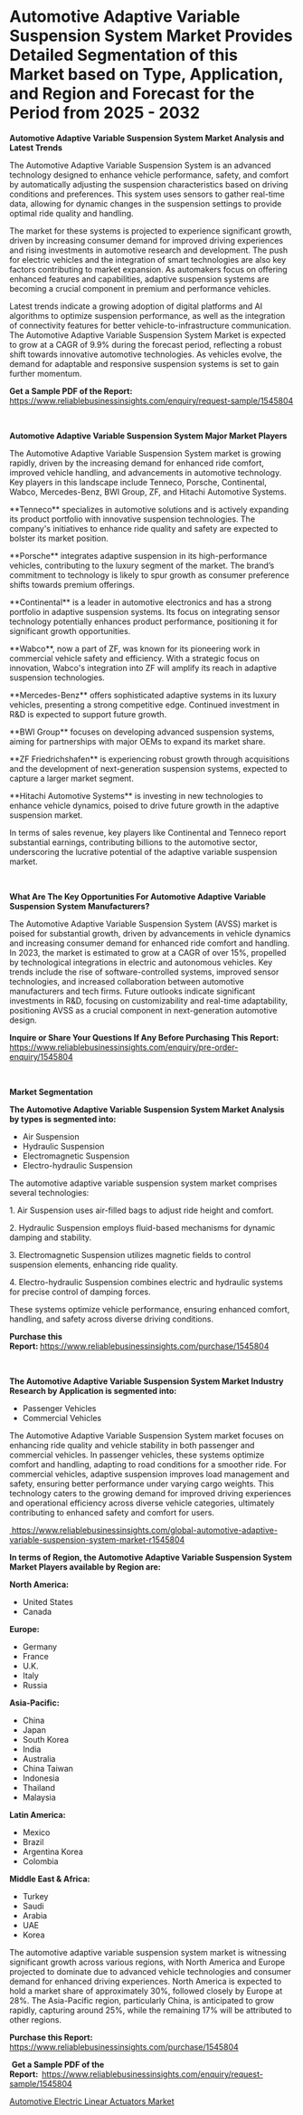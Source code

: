 <p><h1>Automotive Adaptive Variable Suspension System Market Provides Detailed Segmentation of this Market based on Type, Application, and Region and Forecast for the Period from 2025 - 2032</h1></p><p><strong>Automotive Adaptive Variable Suspension System Market Analysis and Latest Trends</strong></p>
<p><p>The Automotive Adaptive Variable Suspension System is an advanced technology designed to enhance vehicle performance, safety, and comfort by automatically adjusting the suspension characteristics based on driving conditions and preferences. This system uses sensors to gather real-time data, allowing for dynamic changes in the suspension settings to provide optimal ride quality and handling.</p><p>The market for these systems is projected to experience significant growth, driven by increasing consumer demand for improved driving experiences and rising investments in automotive research and development. The push for electric vehicles and the integration of smart technologies are also key factors contributing to market expansion. As automakers focus on offering enhanced features and capabilities, adaptive suspension systems are becoming a crucial component in premium and performance vehicles.</p><p>Latest trends indicate a growing adoption of digital platforms and AI algorithms to optimize suspension performance, as well as the integration of connectivity features for better vehicle-to-infrastructure communication. The Automotive Adaptive Variable Suspension System Market is expected to grow at a CAGR of 9.9% during the forecast period, reflecting a robust shift towards innovative automotive technologies. As vehicles evolve, the demand for adaptable and responsive suspension systems is set to gain further momentum.</p></p>
<p><strong>Get a Sample PDF of the Report:&nbsp;</strong> <a href="https://www.reliablebusinessinsights.com/enquiry/request-sample/1545804?utm_campaign=3383&utm_medium=2&utm_source=Github&utm_content=ia&utm_term=30032025&utm_id=automotive-adaptive-variable-suspension-system">https://www.reliablebusinessinsights.com/enquiry/request-sample/1545804</a></p>
<p>&nbsp;</p>
<p><strong>Automotive Adaptive Variable Suspension System Major Market Players</strong></p>
<p><p>The Automotive Adaptive Variable Suspension System market is growing rapidly, driven by the increasing demand for enhanced ride comfort, improved vehicle handling, and advancements in automotive technology. Key players in this landscape include Tenneco, Porsche, Continental, Wabco, Mercedes-Benz, BWI Group, ZF, and Hitachi Automotive Systems.</p><p>**Tenneco** specializes in automotive solutions and is actively expanding its product portfolio with innovative suspension technologies. The company's initiatives to enhance ride quality and safety are expected to bolster its market position.</p><p>**Porsche** integrates adaptive suspension in its high-performance vehicles, contributing to the luxury segment of the market. The brand’s commitment to technology is likely to spur growth as consumer preference shifts towards premium offerings.</p><p>**Continental** is a leader in automotive electronics and has a strong portfolio in adaptive suspension systems. Its focus on integrating sensor technology potentially enhances product performance, positioning it for significant growth opportunities.</p><p>**Wabco**, now a part of ZF, was known for its pioneering work in commercial vehicle safety and efficiency. With a strategic focus on innovation, Wabco's integration into ZF will amplify its reach in adaptive suspension technologies.</p><p>**Mercedes-Benz** offers sophisticated adaptive systems in its luxury vehicles, presenting a strong competitive edge. Continued investment in R&D is expected to support future growth.</p><p>**BWI Group** focuses on developing advanced suspension systems, aiming for partnerships with major OEMs to expand its market share.</p><p>**ZF Friedrichshafen** is experiencing robust growth through acquisitions and the development of next-generation suspension systems, expected to capture a larger market segment.</p><p>**Hitachi Automotive Systems** is investing in new technologies to enhance vehicle dynamics, poised to drive future growth in the adaptive suspension market.</p><p>In terms of sales revenue, key players like Continental and Tenneco report substantial earnings, contributing billions to the automotive sector, underscoring the lucrative potential of the adaptive variable suspension market.</p></p>
<p>&nbsp;</p>
<p><strong>What Are The Key Opportunities For Automotive Adaptive Variable Suspension System Manufacturers?</strong></p>
<p><p>The Automotive Adaptive Variable Suspension System (AVSS) market is poised for substantial growth, driven by advancements in vehicle dynamics and increasing consumer demand for enhanced ride comfort and handling. In 2023, the market is estimated to grow at a CAGR of over 15%, propelled by technological integrations in electric and autonomous vehicles. Key trends include the rise of software-controlled systems, improved sensor technologies, and increased collaboration between automotive manufacturers and tech firms. Future outlooks indicate significant investments in R&D, focusing on customizability and real-time adaptability, positioning AVSS as a crucial component in next-generation automotive design.</p></p>
<p><strong>Inquire or Share Your Questions If Any Before Purchasing This Report:</strong> <a href="https://www.reliablebusinessinsights.com/enquiry/pre-order-enquiry/1545804?utm_campaign=3383&utm_medium=2&utm_source=Github&utm_content=ia&utm_term=30032025&utm_id=automotive-adaptive-variable-suspension-system">https://www.reliablebusinessinsights.com/enquiry/pre-order-enquiry/1545804</a></p>
<p>&nbsp;</p>
<p><strong>Market Segmentation</strong></p>
<p><strong>The Automotive Adaptive Variable Suspension System Market Analysis by types is segmented into:</strong></p>
<p><ul><li>Air Suspension</li><li>Hydraulic Suspension</li><li>Electromagnetic Suspension</li><li>Electro-hydraulic Suspension</li></ul></p>
<p><p>The automotive adaptive variable suspension system market comprises several technologies: </p><p>1. Air Suspension uses air-filled bags to adjust ride height and comfort.</p><p>2. Hydraulic Suspension employs fluid-based mechanisms for dynamic damping and stability.</p><p>3. Electromagnetic Suspension utilizes magnetic fields to control suspension elements, enhancing ride quality.</p><p>4. Electro-hydraulic Suspension combines electric and hydraulic systems for precise control of damping forces. </p><p>These systems optimize vehicle performance, ensuring enhanced comfort, handling, and safety across diverse driving conditions.</p></p>
<p><strong>Purchase this Report:&nbsp;</strong><a href="https://www.reliablebusinessinsights.com/purchase/1545804?utm_campaign=3383&utm_medium=2&utm_source=Github&utm_content=ia&utm_term=30032025&utm_id=automotive-adaptive-variable-suspension-system">https://www.reliablebusinessinsights.com/purchase/1545804</a></p>
<p>&nbsp;</p>
<p><strong>The Automotive Adaptive Variable Suspension System Market Industry Research by Application is segmented into:</strong></p>
<p><ul><li>Passenger Vehicles</li><li>Commercial Vehicles</li></ul></p>
<p><p>The Automotive Adaptive Variable Suspension System market focuses on enhancing ride quality and vehicle stability in both passenger and commercial vehicles. In passenger vehicles, these systems optimize comfort and handling, adapting to road conditions for a smoother ride. For commercial vehicles, adaptive suspension improves load management and safety, ensuring better performance under varying cargo weights. This technology caters to the growing demand for improved driving experiences and operational efficiency across diverse vehicle categories, ultimately contributing to enhanced safety and comfort for users.</p></p>
<p><a href="https://www.reliablebusinessinsights.com/global-automotive-adaptive-variable-suspension-system-market-r1545804?utm_campaign=3383&utm_medium=2&utm_source=Github&utm_content=ia&utm_term=30032025&utm_id=automotive-adaptive-variable-suspension-system">&nbsp;https://www.reliablebusinessinsights.com/global-automotive-adaptive-variable-suspension-system-market-r1545804</a></p>
<p><strong>In terms of Region, the Automotive Adaptive Variable Suspension System Market Players available by Region are:</strong></p>
<p>
    <p> <strong> North America: </strong>
        <ul>
            <li>United States</li>
            <li>Canada</li>
        </ul>
        </p> 
    <p> <strong> Europe: </strong>
        <ul>
            <li>Germany</li>
            <li>France</li>
            <li>U.K.</li>
            <li>Italy</li>
            <li>Russia</li>
        </ul>
        </p> 
    <p> <strong> Asia-Pacific: </strong>
        <ul>
            <li>China</li>
            <li>Japan</li>
            <li>South Korea</li>
            <li>India</li>
            <li>Australia</li>
            <li>China Taiwan</li>
            <li>Indonesia</li>
            <li>Thailand</li>
            <li>Malaysia</li>
        </ul>
        </p> 
    <p> <strong> Latin America: </strong>
        <ul>
            <li>Mexico</li>
            <li>Brazil</li>
            <li>Argentina Korea</li>
            <li>Colombia</li>
        </ul>
        </p> 
    <p> <strong> Middle East & Africa: </strong>
        <ul>
            <li>Turkey</li>
            <li>Saudi</li>
            <li>Arabia</li>
            <li>UAE</li>
            <li>Korea</li>
        </ul>
    </p>
    </p>
<p><p>The automotive adaptive variable suspension system market is witnessing significant growth across various regions, with North America and Europe projected to dominate due to advanced vehicle technologies and consumer demand for enhanced driving experiences. North America is expected to hold a market share of approximately 30%, followed closely by Europe at 28%. The Asia-Pacific region, particularly China, is anticipated to grow rapidly, capturing around 25%, while the remaining 17% will be attributed to other regions.</p></p>
<p><strong>Purchase this Report: </strong><a href="https://www.reliablebusinessinsights.com/purchase/1545804?utm_campaign=3383&utm_medium=2&utm_source=Github&utm_content=ia&utm_term=30032025&utm_id=automotive-adaptive-variable-suspension-system">https://www.reliablebusinessinsights.com/purchase/1545804</a></p>
<p>&nbsp;<strong>Get a Sample PDF of the Report:&nbsp;&nbsp;</strong><a href="https://www.reliablebusinessinsights.com/enquiry/request-sample/1545804?utm_campaign=3383&utm_medium=2&utm_source=Github&utm_content=ia&utm_term=30032025&utm_id=automotive-adaptive-variable-suspension-system">https://www.reliablebusinessinsights.com/enquiry/request-sample/1545804</a></p>
<p><strong></strong></p>
<p><p><a href="https://github.com/rigelciara0p/Market-Research-Report-List-1/blob/main/automotive-electric-linear-actuators-market.md?utm_campaign=3383&utm_medium=2&utm_source=Github&utm_content=ia&utm_term=30032025&utm_id=automotive-adaptive-variable-suspension-system">Automotive Electric Linear Actuators Market</a></p></p>